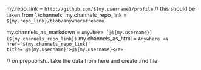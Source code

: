 my.repo_link = `http://github.com/${my.username}/profile` // this should be taken from './channels'
my.channels_repo_link = `${my.repo_link}/blob/anywhere#readme`

my.channels_as_markdown = `Anywhere [@${my.username}](${my.channels_repo_link})`
my.channels_as_html = `Anywhere <a href='${my.channels_repo_link}' title='@${my.username}'>@${my.username}</a>`

// on prepublish.. take the data from here and create .md file

